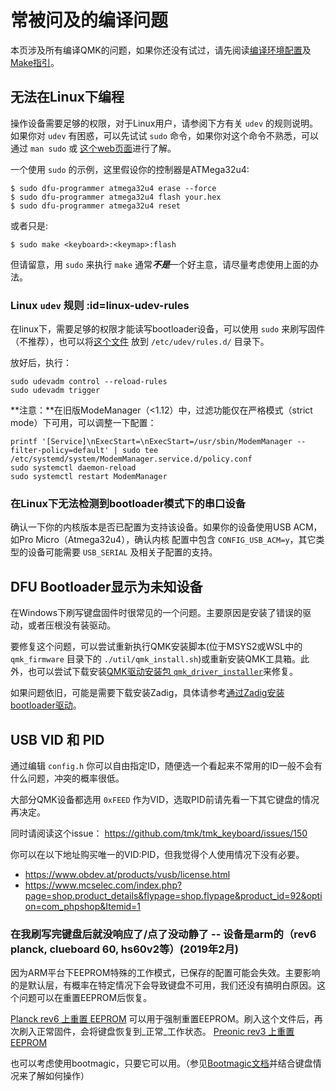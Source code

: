 # 常被问及的编译问题

<!---
  original document: 0.15.12:docs/faq_build.md
  git diff 0.15.12 HEAD -- docs/faq_build.md | cat
-->

本页涉及所有编译QMK的问题，如果你还没有试过，请先阅读[编译环境配置](zh-cn/getting_started_build_tools.md)及[Make指引](zh-cn/getting_started_make_guide.md)。

## 无法在Linux下编程
操作设备需要足够的权限，对于Linux用户，请参阅下方有关 `udev` 的规则说明。如果你对 `udev` 有困惑，可以先试试 `sudo` 命令，如果你对这个命令不熟悉，可以通过 `man sudo` 或 [这个web页面](https://linux.die.net/man/8/sudo)进行了解。

一个使用 `sudo` 的示例，这里假设你的控制器是ATMega32u4:

    $ sudo dfu-programmer atmega32u4 erase --force
    $ sudo dfu-programmer atmega32u4 flash your.hex
    $ sudo dfu-programmer atmega32u4 reset

或者只是:

    $ sudo make <keyboard>:<keymap>:flash

但请留意，用 `sudo` 来执行 `make` 通常***不是***一个好主意，请尽量考虑使用上面的办法。

### Linux `udev` 规则 :id=linux-udev-rules

在linux下，需要足够的权限才能读写bootloader设备，可以使用 `sudo` 来刷写固件（不推荐），也可以将[这个文件](https://github.com/qmk/qmk_firmware/tree/master/util/udev/50-qmk.rules) 放到 `/etc/udev/rules.d/` 目录下。

放好后，执行：

```
sudo udevadm control --reload-rules
sudo udevadm trigger
```

**注意：**在旧版ModeManager（<1.12）中，过滤功能仅在严格模式（strict mode）下可用，可以调整一下配置：

```
printf '[Service]\nExecStart=\nExecStart=/usr/sbin/ModemManager --filter-policy=default' | sudo tee /etc/systemd/system/ModemManager.service.d/policy.conf
sudo systemctl daemon-reload
sudo systemctl restart ModemManager
```

### 在Linux下无法检测到bootloader模式下的串口设备
确认一下你的内核版本是否已配置为支持该设备。如果你的设备使用USB ACM，如Pro Micro（Atmega32u4），确认内核 配置中包含 `CONFIG_USB_ACM=y`，其它类型的设备可能需要 `USB_SERIAL` 及相关子配置的支持。

## DFU Bootloader显示为未知设备

在Windows下刷写键盘固件时很常见的一个问题。主要原因是安装了错误的驱动，或者压根没有装驱动。

要修复这个问题，可以尝试重新执行QMK安装脚本(位于MSYS2或WSL中的 `qmk_firmware` 目录下的 `./util/qmk_install.sh`)或重新安装QMK工具箱。此外，也可以尝试下载安装[QMK驱动安装包 `qmk_driver_installer`](https://github.com/qmk/qmk_driver_installer)来修复。

如果问题依旧，可能是需要下载安装Zadig，具体请参考[通过Zadig安装bootloader驱动](zh-cn/driver_installation_zadig.md)。

## USB VID 和 PID
通过编辑 `config.h` 你可以自由指定ID，随便选一个看起来不常用的ID一般不会有什么问题，冲突的概率很低。

大部分QMK设备都选用 `0xFEED` 作为VID，选取PID前请先看一下其它键盘的情况再决定。

同时请阅读这个issue：
https://github.com/tmk/tmk_keyboard/issues/150

你可以在以下地址购买唯一的VID:PID，但我觉得个人使用情况下没有必要。
- https://www.obdev.at/products/vusb/license.html
- https://www.mcselec.com/index.php?page=shop.product_details&flypage=shop.flypage&product_id=92&option=com_phpshop&Itemid=1

### 在我刷写完键盘后就没响应了/点了没动静了 -- 设备是arm的（rev6 planck, clueboard 60, hs60v2等）(2019年2月)
因为ARM平台下EEPROM特殊的工作模式，已保存的配置可能会失效。主要影响的是默认层，有概率在特定情况下会导致键盘不可用，我们还没有搞明白原因。这个问题可以在重置EEPROM后恢复。

[Planck rev6 上重置 EEPROM](https://cdn.discordapp.com/attachments/473506116718952450/539284620861243409/planck_rev6_default.bin) 可以用于强制重置EEPROM。刷入这个文件后，再次刷入正常固件，会将键盘恢复到_正常_工作状态。
[Preonic rev3 上重置 EEPROM](https://cdn.discordapp.com/attachments/473506116718952450/537849497313738762/preonic_rev3_default.bin)

也可以考虑使用bootmagic，只要它可以用。（参见[Bootmagic文档](zh-cn/feature_bootmagic.md)并结合键盘情况来了解如何操作）

